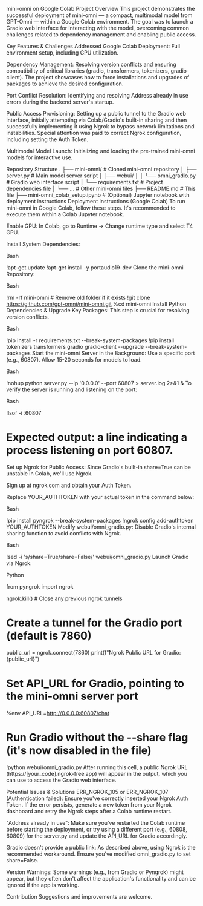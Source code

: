 mini-omni on Google Colab
Project Overview
This project demonstrates the successful deployment of mini-omni — a compact, multimodal model from GPT-Omni — within a Google Colab environment. The goal was to launch a Gradio web interface for interacting with the model, overcoming common challenges related to dependency management and enabling public access.

Key Features & Challenges Addressed
Google Colab Deployment: Full environment setup, including GPU utilization.

Dependency Management: Resolving version conflicts and ensuring compatibility of critical libraries (gradio, transformers, tokenizers, gradio-client). The project showcases how to force installations and upgrades of packages to achieve the desired configuration.

Port Conflict Resolution: Identifying and resolving Address already in use errors during the backend server's startup.

Public Access Provisioning: Setting up a public tunnel to the Gradio web interface, initially attempting via Colab/Gradio's built-in sharing and then successfully implementing it using Ngrok to bypass network limitations and instabilities. Special attention was paid to correct Ngrok configuration, including setting the Auth Token.

Multimodal Model Launch: Initializing and loading the pre-trained mini-omni models for interactive use.

Repository Structure
.
├── mini-omni/ # Cloned mini-omni repository
│ ├── server.py # Main model server script
│ ├── webui/
│ │ └── omni_gradio.py # Gradio web interface script
│ └── requirements.txt # Project dependencies file
│ └── ... # Other mini-omni files
├── README.md # This file
├── mini-omni_colab_setup.ipynb # (Optional) Jupyter notebook with deployment instructions
Deployment Instructions (Google Colab)
To run mini-omni in Google Colab, follow these steps. It's recommended to execute them within a Colab Jupyter notebook.

Enable GPU:
In Colab, go to Runtime -> Change runtime type and select T4 GPU.

Install System Dependencies:

Bash

!apt-get update
!apt-get install -y portaudio19-dev
Clone the mini-omni Repository:

Bash

!rm -rf mini-omni # Remove old folder if it exists
!git clone https://github.com/gpt-omni/mini-omni.git
%cd mini-omni
Install Python Dependencies & Upgrade Key Packages:
This step is crucial for resolving version conflicts.

Bash

!pip install -r requirements.txt --break-system-packages
!pip install tokenizers transformers gradio gradio-client --upgrade --break-system-packages
Start the mini-omni Server in the Background:
Use a specific port (e.g., 60807). Allow 15-20 seconds for models to load.

Bash

!nohup python server.py --ip '0.0.0.0' --port 60807 > server.log 2>&1 &
To verify the server is running and listening on the port:

Bash

!lsof -i :60807

# Expected output: a line indicating a process listening on port 60807.

Set up Ngrok for Public Access:
Since Gradio's built-in share=True can be unstable in Colab, we'll use Ngrok.

Sign up at ngrok.com and obtain your Auth Token.

Replace YOUR_AUTHTOKEN with your actual token in the command below:

Bash

!pip install pyngrok --break-system-packages
!ngrok config add-authtoken YOUR_AUTHTOKEN
Modify webui/omni_gradio.py:
Disable Gradio's internal sharing function to avoid conflicts with Ngrok.

Bash

!sed -i 's/share=True/share=False/' webui/omni_gradio.py
Launch Gradio via Ngrok:

Python

from pyngrok import ngrok

ngrok.kill() # Close any previous ngrok tunnels

# Create a tunnel for the Gradio port (default is 7860)

public_url = ngrok.connect(7860)
print(f"Ngrok Public URL for Gradio: {public_url}")

# Set API_URL for Gradio, pointing to the mini-omni server port

%env API_URL=http://0.0.0.0:60807/chat

# Run Gradio without the --share flag (it's now disabled in the file)

!python webui/omni_gradio.py
After running this cell, a public Ngrok URL (https://[your_code].ngrok-free.app) will appear in the output, which you can use to access the Gradio web interface.

Potential Issues & Solutions
ERR_NGROK_105 or ERR_NGROK_107 (Authentication failed): Ensure you've correctly inserted your Ngrok Auth Token. If the error persists, generate a new token from your Ngrok dashboard and retry the Ngrok steps after a Colab runtime restart.

"Address already in use": Make sure you've restarted the Colab runtime before starting the deployment, or try using a different port (e.g., 60808, 60809) for the server.py and update the API_URL for Gradio accordingly.

Gradio doesn't provide a public link: As described above, using Ngrok is the recommended workaround. Ensure you've modified omni_gradio.py to set share=False.

Version Warnings: Some warnings (e.g., from Gradio or Pyngrok) might appear, but they often don't affect the application's functionality and can be ignored if the app is working.

Contribution
Suggestions and improvements are welcome.
